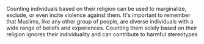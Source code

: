 Counting individuals based on their religion can be used to marginalize, exclude, or even incite violence against them. It's important to remember that Muslims, like any other group of people, are diverse individuals with a wide range of beliefs and experiences. Counting them solely based on their religion ignores their individuality and can contribute to harmful stereotypes
